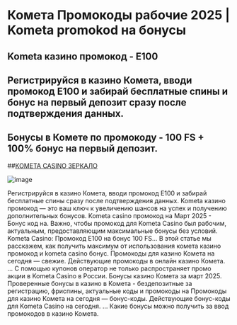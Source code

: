 # Комета Промокоды рабочие 2025 | Kometa promokod на бонусы

## Kometa казино промокод - E100
## Регистрируйся в казино Комета, вводи промокод E100 и забирай бесплатные спины и бонус на первый депозит сразу после подтверждения данных.
## Бонусы в Комете по промокоду - 100 FS + 100% бонус на первый депозит.

##[KOMETA CASINO ЗЕРКАЛО](https://linkcasino.ru/kometa_e100)


![image](https://github.com/user-attachments/assets/75e30a39-d1d7-4742-a2cc-c268571c671e)


Регистрируйся в казино Комета, вводи промокод E100 и забирай бесплатные спины сразу после подтверждения данных. Kometa казино промокод — это ваш ключ к увеличению шансов на успех и получению дополнительных бонусов. Kometa casino промокод на Март 2025 - Бонус код на. Важно, чтобы промокод для Kometa Casino был рабочим, актуальным, предоставляющим максимальные бонусы без условий.
Kometa Cаsino: Промокод E100 на бонус 100 FS... В этой статье мы расскажем, как получить максимум от использования комета казино промокод и kometa casino бонус. Промокоды для казино Комета на сегодня — свежие. Действующие промокоды в онлайн казино Комета. ... С помощью купонов оператор не только распространяет промо акции в Kometa Casino в России.
Бонусы казино Комета за март 2025. Проверенные бонусы в казино в Комета - бездепозитные за регистрацию, фриспины, актуальные коды и промокоды на
Промокоды для казино Комета на сегодня — бонус-коды. Действующие бонус-коды для Kometa Casino на сегодня. ... Какие бонусы можно получить за ввод промокодов в казино Комета.
